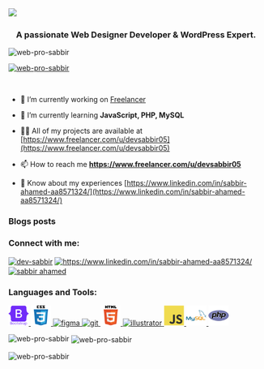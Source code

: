 <img src="[https://scontent.fdac138-1.fna.fbcdn.net/v/t39.30808-6/455310738_465666889632389_3014831090678901446_n.jpg?stp=dst-jpg_s960x960&_nc_cat=110&ccb=1-7&_nc_sid=cc71e4&_nc_eui2=AeH20QCj-LzLhslQIIOUs9TeXLzIvr-76HBcvMi-v7vocCsYSgHIDA5qUzJbaSqJjWva_ifBhmlKDiRU_qpx3Ckc&_nc_ohc=rL1tP2vKb98Q7kNvgHejeU-&_nc_ht=scontent.fdac138-1.fna&oh=00_AYArzmMPiyFEZ9JNkybQ8LA2qUwMeOzwDao7RCQkZcsZAg&oe=66EF10D2](https://scontent.xx.fbcdn.net/v/t1.15752-9/460416402_1534559467267620_6044939630775097215_n.png?stp=dst-png_s600x600&_nc_cat=103&ccb=1-7&_nc_sid=0024fc&_nc_eui2=AeHDRku-ecaEbDuLNGo3bMl3VpYYD4WDCrlWlhgPhYMKuZv8A97E--2UFBGheTm2c9OSe4yvi2mCda15AdzUzF7q&_nc_ohc=uwRIMFEE4Z4Q7kNvgGA34J9&_nc_ad=z-m&_nc_cid=0&_nc_ht=scontent.xx&_nc_gid=AIZEWpXCfFLqyzTuHTBX2FD&oh=03_Q7cD1QEF3TaLjDWsUxXuG87fMiPX1TMpYf7pzHrwHaqQUwinzQ&oe=6710BC04) ">

<h3 align="center">A passionate Web Designer Developer & WordPress Expert.</h3>

<p align="left"> <img src="https://komarev.com/ghpvc/?username=web-pro-sabbir&label=Profile%20views&color=0e75b6&style=flat" alt="web-pro-sabbir" /> </p>

<p align="left"> <a href="https://github.com/ryo-ma/github-profile-trophy"><img src="https://github-profile-trophy.vercel.app/?username=web-pro-sabbir" alt="web-pro-sabbir" /></a> </p>

<p align="left"> <a href="https://twitter.com/" target="blank"><img src="https://img.shields.io/twitter/follow/?logo=twitter&style=for-the-badge" alt="" /></a> </p>

- 🔭 I’m currently working on [Freelancer](https://www.freelancer.com/u/devsabbir05)

- 🌱 I’m currently learning **JavaScript, PHP, MySQL**

- 👨‍💻 All of my projects are available at [https://www.freelancer.com/u/devsabbir05](https://www.freelancer.com/u/devsabbir05)

- 📫 How to reach me **https://www.freelancer.com/u/devsabbir05**

- 📄 Know about my experiences [https://www.linkedin.com/in/sabbir-ahamed-aa8571324/](https://www.linkedin.com/in/sabbir-ahamed-aa8571324/)

### Blogs posts
<!-- BLOG-POST-LIST:START -->
<!-- BLOG-POST-LIST:END -->

<h3 align="left">Connect with me:</h3>
<p align="left">
<a href="https://dev.to/dev-sabbir" target="blank"><img align="center" src="https://raw.githubusercontent.com/rahuldkjain/github-profile-readme-generator/master/src/images/icons/Social/devto.svg" alt="dev-sabbir" height="30" width="40" /></a>
<a href="https://linkedin.com/in/https://www.linkedin.com/in/sabbir-ahamed-aa8571324/" target="blank"><img align="center" src="https://raw.githubusercontent.com/rahuldkjain/github-profile-readme-generator/master/src/images/icons/Social/linked-in-alt.svg" alt="https://www.linkedin.com/in/sabbir-ahamed-aa8571324/" height="30" width="40" /></a>
<a href="https://fb.com/sabbir ahamed" target="blank"><img align="center" src="https://raw.githubusercontent.com/rahuldkjain/github-profile-readme-generator/master/src/images/icons/Social/facebook.svg" alt="sabbir ahamed" height="30" width="40" /></a>
</p>

<h3 align="left">Languages and Tools:</h3>
<p align="left"> <a href="https://getbootstrap.com" target="_blank" rel="noreferrer"> <img src="https://raw.githubusercontent.com/devicons/devicon/master/icons/bootstrap/bootstrap-plain-wordmark.svg" alt="bootstrap" width="40" height="40"/> </a> <a href="https://www.w3schools.com/css/" target="_blank" rel="noreferrer"> <img src="https://raw.githubusercontent.com/devicons/devicon/master/icons/css3/css3-original-wordmark.svg" alt="css3" width="40" height="40"/> </a> <a href="https://www.figma.com/" target="_blank" rel="noreferrer"> <img src="https://www.vectorlogo.zone/logos/figma/figma-icon.svg" alt="figma" width="40" height="40"/> </a> <a href="https://git-scm.com/" target="_blank" rel="noreferrer"> <img src="https://www.vectorlogo.zone/logos/git-scm/git-scm-icon.svg" alt="git" width="40" height="40"/> </a> <a href="https://www.w3.org/html/" target="_blank" rel="noreferrer"> <img src="https://raw.githubusercontent.com/devicons/devicon/master/icons/html5/html5-original-wordmark.svg" alt="html5" width="40" height="40"/> </a> <a href="https://www.adobe.com/in/products/illustrator.html" target="_blank" rel="noreferrer"> <img src="https://www.vectorlogo.zone/logos/adobe_illustrator/adobe_illustrator-icon.svg" alt="illustrator" width="40" height="40"/> </a> <a href="https://developer.mozilla.org/en-US/docs/Web/JavaScript" target="_blank" rel="noreferrer"> <img src="https://raw.githubusercontent.com/devicons/devicon/master/icons/javascript/javascript-original.svg" alt="javascript" width="40" height="40"/> </a> <a href="https://www.mysql.com/" target="_blank" rel="noreferrer"> <img src="https://raw.githubusercontent.com/devicons/devicon/master/icons/mysql/mysql-original-wordmark.svg" alt="mysql" width="40" height="40"/> </a> <a href="https://www.php.net" target="_blank" rel="noreferrer"> <img src="https://raw.githubusercontent.com/devicons/devicon/master/icons/php/php-original.svg" alt="php" width="40" height="40"/> </a> </p>

<p><img align="left" src="https://github-readme-stats.vercel.app/api/top-langs?username=web-pro-sabbir&show_icons=true&locale=en&layout=compact" alt="web-pro-sabbir" /></p>

<p>&nbsp;<img align="center" src="https://github-readme-stats.vercel.app/api?username=web-pro-sabbir&show_icons=true&locale=en" alt="web-pro-sabbir" /></p>

<p><img align="center" src="https://github-readme-streak-stats.herokuapp.com/?user=web-pro-sabbir&" alt="web-pro-sabbir" /></p>


